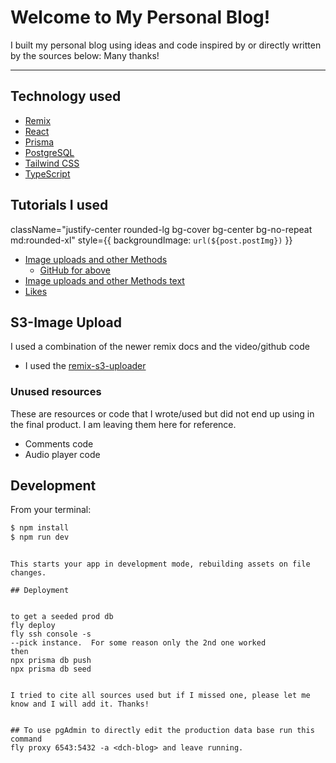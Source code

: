 # Welcome to My Personal Blog!

I built my personal blog using ideas and code inspired by or directly written by the sources below: Many thanks!

---

## Technology used

- [Remix](https://remix.run)
- [React](https://reactjs.org)
- [Prisma](https://prisma.io)
- [PostgreSQL](https://postgresql.org)
- [Tailwind CSS](https://tailwindcss.com)
- [TypeScript](https://www.typescriptlang.org)

## Tutorials I used
 className="justify-center rounded-lg bg-cover bg-center bg-no-repeat md:rounded-xl"
      style={{ backgroundImage: `url(${post.postImg})` }}
- [Image uploads and other Methods](https://youtu.be/Mx9Xsq9JNXo)
  - [GitHub for above](https://github.com/sabinadams/kudos-remix-mongodb-prisma/tree/main/app)
- [Image uploads and other Methods text](https://www.prisma.io/blog/fullstack-remix-prisma-mongodb-3-By5pmN5Nzo1v)
- [Likes](https://github.com/kyh/yours-sincerely)
## S3-Image Upload

I used a combination of the newer remix docs and the video/github code

- I used the [remix-s3-uploader](https://github.com/remix-run/remix/tree/main/examples/file-and-s3-upload)

### Unused resources

These are resources or code that I wrote/used but did not end up using in the final product. I am leaving them here for reference.

- Comments code
- Audio player code

## Development

From your terminal:

```sh
$ npm install
$ npm run dev
```

```

This starts your app in development mode, rebuilding assets on file changes.

## Deployment


to get a seeded prod db
fly deploy
fly ssh console -s
--pick instance.  For some reason only the 2nd one worked
then
npx prisma db push
npx prisma db seed


I tried to cite all sources used but if I missed one, please let me know and I will add it. Thanks!


## To use pgAdmin to directly edit the production data base run this command
fly proxy 6543:5432 -a <dch-blog> and leave running.
```
